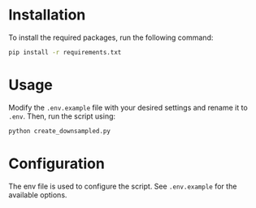 # Installation

To install the required packages, run the following command:

```bash
pip install -r requirements.txt
```

# Usage

Modify the `.env.example` file with your desired settings and rename it to `.env`. Then, run the script using:

```bash
python create_downsampled.py
```

# Configuration

The env file is used to configure the script. See `.env.example` for the available options.

